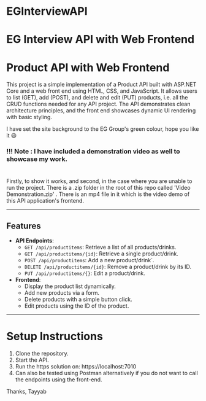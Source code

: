 # EGInterviewAPI
EG Interview API  with Web Frontend
======================================

# Product API with Web Frontend

This project is a simple implementation of a Product API built with ASP.NET Core and a web front end using HTML, CSS, and JavaScript. 
It allows users to list (GET), add (POST), and delete and edit (PUT) products, i.e. all the CRUD functions needed for any API project.
The API demonstrates clean architecture principles, and the front end showcases dynamic UI rendering with basic styling.
 
I have set the site background to the EG Group's green colour, hope you like it 😃

### !!! Note : I have included a demonstration video as well to showcase my work.
#
Firstly, to show it works, and second, in the case where you are unable to run the project.
There is a .zip folder in the root of this repo called 'Video Demonstration.zip' . There is an mp4 file in it which is the video demo of this API application's frontend.

---

## Features
- **API Endpoints**:
  - `GET /api/productitems`: Retrieve a list of all products/drinks.
  - `GET /api/productitems/{id}`: Retrieve a single product/drink.
  - `POST /api/productitems`: Add a new product/drink`.
  - `DELETE /api/productitems/{id}`: Remove a product/drink by its ID.
  - `PUT /api/productitems/{}`: Edit a product/drink.
- **Frontend**:
  - Display the product list dynamically.
  - Add new products via a form.
  - Delete products with a simple button click.
  - Edit products using the ID of the product.
  
---

# Setup Instructions
1. Clone the repository.
2. Start the API.
3. Run the https solution on:
    https://localhost:7010
4. Can also be tested using Postman alternatively if you do not want to call the endpoints using the front-end.

Thanks,
Tayyab
